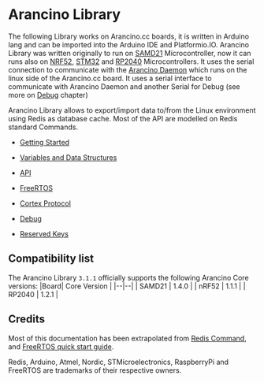 #  Arancino Library

The following Library works on Arancino.cc boards, it is written in Arduino lang and can be imported into the Arduino IDE and Platformio.IO. Arancino Library was written originally to run on [SAMD21](https://github.com/smartmeio/arancino-core-samd21) Microcontroller, now it can runs also on [NRF52](https://github.com/smartmeio/arancino-core-nrf52), [STM32](https://github.com/smartmeio/arancino-core-stm32) and [RP2040](https://github.com/smartmeio/arancino-core-rp2040) Microcontrollers. It uses the serial connection to communicate with the [Arancino Daemon](https://github.com/smartmeio/arancino-daemon) which runs on the linux side of the Arancino.cc board. It uses a serial interface to communicate with Arancino Daemon and another Serial for Debug (see more on [Debug](docs/DEBUG.md) chapter)

  

Arancino Library allows to export/import data to/from the Linux environment using Redis as database cache. Most of the API are modelled on Redis standard Commands.

  

-  [Getting Started](docs/GETTING_STARTED.md)

-  [Variables and Data Structures](docs/VARS_DATA_STRUCT.md)

-  [API](docs/API.md)

-  [FreeRTOS](docs/FREERTOS.md)

-  [Cortex Protocol](docs/CORTEX.md)

-  [Debug](docs/DEBUG.md)

-  [Reserved Keys](docs/RESERVED_KEYS.md)

##  Compatibility list
The Arancino Library `3.1.1` officially supports the following Arancino Core versions:
|Board| Core Version |
|--|--|
| SAMD21 | 1.4.0 |
| nRF52 | 1.1.1 |
| RP2040 | 1.2.1 |


##  Credits

Most of this documentation has been extrapolated from [Redis Command](https://redis.io/commands/), and [FreeRTOS quick start guide](https://www.freertos.org/FreeRTOS-quick-start-guide.html).

  

Redis, Arduino, Atmel, Nordic, STMicroelectronics, RaspberryPi and FreeRTOS are trademarks of their respective owners.

